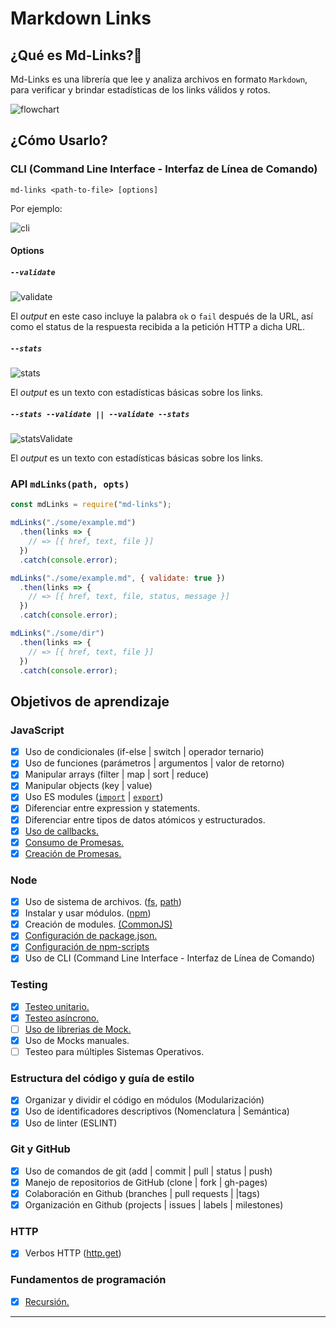 # Markdown Links
## ¿Qué es Md-Links?:triangular_flag_on_post:

Md-Links es una librería que lee y analiza archivos en formato `Markdown`, para verificar y brindar estadísticas de los links válidos y rotos.

![flowchart](https://user-images.githubusercontent.com/68167686/101280702-9936e380-3798-11eb-89c4-7712c76eec2b.png)
## ¿Cómo Usarlo?

### CLI (Command Line Interface - Interfaz de Línea de Comando)

`md-links <path-to-file> [options]`

Por ejemplo:

![cli](https://user-images.githubusercontent.com/68167686/101281125-63472e80-379b-11eb-893b-a9e29e40168e.png)

#### Options

##### `--validate`

![validate](https://user-images.githubusercontent.com/68167686/101281170-a6090680-379b-11eb-80ca-56cf575d16cb.png)

El _output_ en este caso incluye la palabra `ok` o `fail` después de
la URL, así como el status de la respuesta recibida a la petición HTTP a dicha
URL.

##### `--stats`

![stats](https://user-images.githubusercontent.com/68167686/101281221-e10b3a00-379b-11eb-8258-717076c234f9.png)

El _output_ es un texto con estadísticas básicas sobre los links.
##### `--stats --validate || --validate --stats`
![statsValidate](https://user-images.githubusercontent.com/68167686/101281415-b7064780-379c-11eb-9c73-c9f4de8b470e.png)

El _output_ es un texto con estadísticas básicas sobre los links.
### API `mdLinks(path, opts)`
```js
const mdLinks = require("md-links");

mdLinks("./some/example.md")
  .then(links => {
    // => [{ href, text, file }]
  })
  .catch(console.error);

mdLinks("./some/example.md", { validate: true })
  .then(links => {
    // => [{ href, text, file, status, message }]
  })
  .catch(console.error);

mdLinks("./some/dir")
  .then(links => {
    // => [{ href, text, file }]
  })
  .catch(console.error);
```
## Objetivos de aprendizaje
### JavaScript

* [x] Uso de condicionales (if-else | switch | operador ternario)
* [x] Uso de funciones (parámetros | argumentos | valor de retorno)
* [x] Manipular arrays (filter | map | sort | reduce)
* [x] Manipular objects (key | value)
* [x] Uso ES modules ([`import`](https://developer.mozilla.org/en-US/docs/Web/JavaScript/Reference/Statements/import)
| [`export`](https://developer.mozilla.org/en-US/docs/Web/JavaScript/Reference/Statements/export))
* [x] Diferenciar entre expression y statements.
* [x] Diferenciar entre tipos de datos atómicos y estructurados.
* [x] [Uso de callbacks.](https://developer.mozilla.org/es/docs/Glossary/Callback_function)
* [x] [Consumo de Promesas.](https://scotch.io/tutorials/javascript-promises-for-dummies#toc-consuming-promises)
* [x] [Creación de Promesas.](https://www.freecodecamp.org/news/how-to-write-a-javascript-promise-4ed8d44292b8/)

### Node

* [x] Uso de sistema de archivos. ([fs](https://nodejs.org/api/fs.html), [path](https://nodejs.org/api/path.html))
* [x] Instalar y usar módulos. ([npm](https://www.npmjs.com/))
* [x] Creación de modules. [(CommonJS)](https://nodejs.org/docs/latest-v0.10.x/api/modules.html)
* [x] [Configuración de package.json.](https://docs.npmjs.com/files/package.json)
* [x] [Configuración de npm-scripts](https://docs.npmjs.com/misc/scripts)
* [x] Uso de CLI (Command Line Interface - Interfaz de Línea de Comando)

### Testing

* [x] [Testeo unitario.](https://jestjs.io/docs/es-ES/getting-started)
* [x] [Testeo asíncrono.](https://jestjs.io/docs/es-ES/asynchronous)
* [ ] [Uso de librerias de Mock.](https://jestjs.io/docs/es-ES/manual-mocks)
* [x] Uso de Mocks manuales.
* [ ] Testeo para múltiples Sistemas Operativos.

### Estructura del código y guía de estilo

* [x] Organizar y dividir el código en módulos (Modularización)
* [x] Uso de identificadores descriptivos (Nomenclatura | Semántica)
* [x] Uso de linter (ESLINT)

### Git y GitHub

* [x] Uso de comandos de git (add | commit | pull | status | push)
* [x] Manejo de repositorios de GitHub (clone | fork | gh-pages)
* [x] Colaboración en Github (branches | pull requests | |tags)
* [x] Organización en Github (projects | issues | labels | milestones)

### HTTP

* [x] Verbos HTTP ([http.get](https://nodejs.org/api/http.html#http_http_get_options_callback))

### Fundamentos de programación

* [x] [Recursión.](https://www.youtube.com/watch?v=lPPgY3HLlhQ)

***
